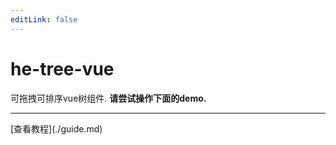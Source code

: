 ```yaml
---
editLink: false
---
```

# he-tree-vue
可拖拽可排序vue树组件. **请尝试操作下面的demo.**
<Demo6Custom style="max-width:500px;margin-top:10px;" />
<hr/>
[查看教程](./guide.md)
